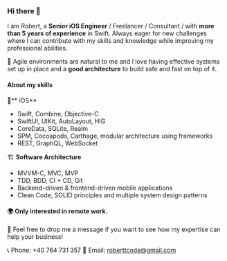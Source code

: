 ### Hi there 👋

I am Robert, a **Senior iOS Engineer** / Freelancer / Consultant / with **more than 5 years of experience** in Swift. Always eager for new challenges where I can contribute with my skills and knowledge while improving my professional abilities.

🚀 Agile environments are natural to me and I love having effective systems set up in place and a **good architecture** to build safe and fast on top of it.

#### About my skills

📱** iOS**
- Swift, Combine, Objective-C
- SwiftUI, UIKit, AutoLayout, HIG
- CoreData, SQLite, Realm
- SPM, Cocoapods, Carthage, modular architecture using frameworks
- REST, GraphQL, WebSocket

🏗 **Software Architecture**
- MVVM-C, MVC, MVP
- TDD, BDD, CI + CD, Git
- Backend-driven & frontend-driven mobile applications
- Clean Code, SOLID principles and multiple system design patterns

#### 🌍 Only interested in remote work.

🤝 Feel free to drop me a message if you want to see how my expertise can help your business! 

📞 Phone: +40 764 731 357
📧 Email: roberttcode@gmail.com
